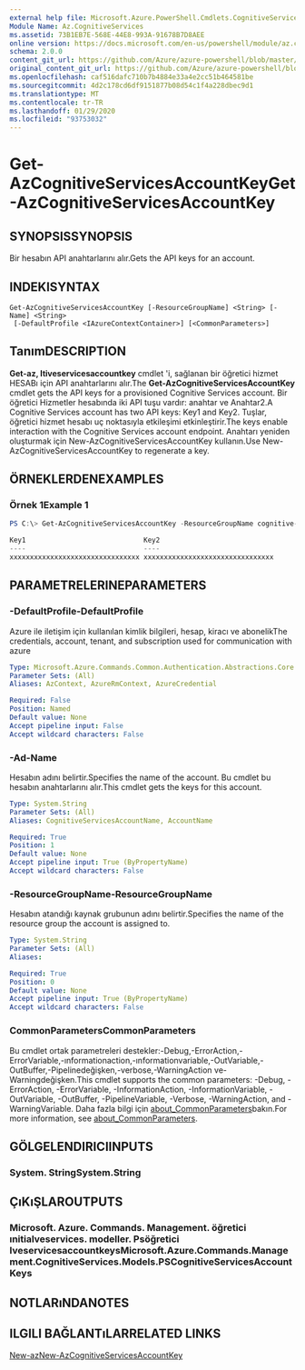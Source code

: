 ```yaml
---
external help file: Microsoft.Azure.PowerShell.Cmdlets.CognitiveServices.dll-Help.xml
Module Name: Az.CognitiveServices
ms.assetid: 73B1EB7E-568E-44E8-993A-91678B7D8AEE
online version: https://docs.microsoft.com/en-us/powershell/module/az.cognitiveservices/get-azcognitiveservicesaccountkey
schema: 2.0.0
content_git_url: https://github.com/Azure/azure-powershell/blob/master/src/CognitiveServices/CognitiveServices/help/Get-AzCognitiveServicesAccountKey.md
original_content_git_url: https://github.com/Azure/azure-powershell/blob/master/src/CognitiveServices/CognitiveServices/help/Get-AzCognitiveServicesAccountKey.md
ms.openlocfilehash: caf516dafc710b7b4884e33a4e2cc51b464581be
ms.sourcegitcommit: 4d2c178cd6df9151877b08d54c1f4a228dbec9d1
ms.translationtype: MT
ms.contentlocale: tr-TR
ms.lasthandoff: 01/29/2020
ms.locfileid: "93753032"
---
```

# <span data-ttu-id="902f3-101">Get-AzCognitiveServicesAccountKey</span><span class="sxs-lookup"><span data-stu-id="902f3-101">Get-AzCognitiveServicesAccountKey</span></span>

## <span data-ttu-id="902f3-102">SYNOPSIS</span><span class="sxs-lookup"><span data-stu-id="902f3-102">SYNOPSIS</span></span>
<span data-ttu-id="902f3-103">Bir hesabın API anahtarlarını alır.</span><span class="sxs-lookup"><span data-stu-id="902f3-103">Gets the API keys for an account.</span></span>

## <span data-ttu-id="902f3-104">INDEKI</span><span class="sxs-lookup"><span data-stu-id="902f3-104">SYNTAX</span></span>

```
Get-AzCognitiveServicesAccountKey [-ResourceGroupName] <String> [-Name] <String>
 [-DefaultProfile <IAzureContextContainer>] [<CommonParameters>]
```

## <span data-ttu-id="902f3-105">Tanım</span><span class="sxs-lookup"><span data-stu-id="902f3-105">DESCRIPTION</span></span>
<span data-ttu-id="902f3-106">**Get-az, Itiveservicesaccountkey** cmdlet 'i, sağlanan bir öğretici hizmet HESABı için API anahtarlarını alır.</span><span class="sxs-lookup"><span data-stu-id="902f3-106">The **Get-AzCognitiveServicesAccountKey** cmdlet gets the API keys for a provisioned Cognitive Services account.</span></span>
<span data-ttu-id="902f3-107">Bir öğretici Hizmetler hesabında iki API tuşu vardır: anahtar ve Anahtar2.</span><span class="sxs-lookup"><span data-stu-id="902f3-107">A Cognitive Services account has two API keys: Key1 and Key2.</span></span>
<span data-ttu-id="902f3-108">Tuşlar, öğretici hizmet hesabı uç noktasıyla etkileşimi etkinleştirir.</span><span class="sxs-lookup"><span data-stu-id="902f3-108">The keys enable interaction with the Cognitive Services account endpoint.</span></span>
<span data-ttu-id="902f3-109">Anahtarı yeniden oluşturmak için New-AzCognitiveServicesAccountKey kullanın.</span><span class="sxs-lookup"><span data-stu-id="902f3-109">Use New-AzCognitiveServicesAccountKey to regenerate a key.</span></span>

## <span data-ttu-id="902f3-110">ÖRNEKLERDEN</span><span class="sxs-lookup"><span data-stu-id="902f3-110">EXAMPLES</span></span>

### <span data-ttu-id="902f3-111">Örnek 1</span><span class="sxs-lookup"><span data-stu-id="902f3-111">Example 1</span></span>
```powershell
PS C:\> Get-AzCognitiveServicesAccountKey -ResourceGroupName cognitive-services-resource-group -name myluis

Key1                             Key2
----                             ----
xxxxxxxxxxxxxxxxxxxxxxxxxxxxxxxx xxxxxxxxxxxxxxxxxxxxxxxxxxxxxxxx
```

## <span data-ttu-id="902f3-112">PARAMETRELERINE</span><span class="sxs-lookup"><span data-stu-id="902f3-112">PARAMETERS</span></span>

### <span data-ttu-id="902f3-113">-DefaultProfile</span><span class="sxs-lookup"><span data-stu-id="902f3-113">-DefaultProfile</span></span>
<span data-ttu-id="902f3-114">Azure ile iletişim için kullanılan kimlik bilgileri, hesap, kiracı ve abonelik</span><span class="sxs-lookup"><span data-stu-id="902f3-114">The credentials, account, tenant, and subscription used for communication with azure</span></span>

```yaml
Type: Microsoft.Azure.Commands.Common.Authentication.Abstractions.Core.IAzureContextContainer
Parameter Sets: (All)
Aliases: AzContext, AzureRmContext, AzureCredential

Required: False
Position: Named
Default value: None
Accept pipeline input: False
Accept wildcard characters: False
```

### <span data-ttu-id="902f3-115">-Ad</span><span class="sxs-lookup"><span data-stu-id="902f3-115">-Name</span></span>
<span data-ttu-id="902f3-116">Hesabın adını belirtir.</span><span class="sxs-lookup"><span data-stu-id="902f3-116">Specifies the name of the account.</span></span>
<span data-ttu-id="902f3-117">Bu cmdlet bu hesabın anahtarlarını alır.</span><span class="sxs-lookup"><span data-stu-id="902f3-117">This cmdlet gets the keys for this account.</span></span>

```yaml
Type: System.String
Parameter Sets: (All)
Aliases: CognitiveServicesAccountName, AccountName

Required: True
Position: 1
Default value: None
Accept pipeline input: True (ByPropertyName)
Accept wildcard characters: False
```

### <span data-ttu-id="902f3-118">-ResourceGroupName</span><span class="sxs-lookup"><span data-stu-id="902f3-118">-ResourceGroupName</span></span>
<span data-ttu-id="902f3-119">Hesabın atandığı kaynak grubunun adını belirtir.</span><span class="sxs-lookup"><span data-stu-id="902f3-119">Specifies the name of the resource group the account is assigned to.</span></span>

```yaml
Type: System.String
Parameter Sets: (All)
Aliases:

Required: True
Position: 0
Default value: None
Accept pipeline input: True (ByPropertyName)
Accept wildcard characters: False
```

### <span data-ttu-id="902f3-120">CommonParameters</span><span class="sxs-lookup"><span data-stu-id="902f3-120">CommonParameters</span></span>
<span data-ttu-id="902f3-121">Bu cmdlet ortak parametreleri destekler:-Debug,-ErrorAction,-ErrorVariable,-ınformationaction,-ınformationvariable,-OutVariable,-OutBuffer,-Pipelinedeğişken,-verbose,-WarningAction ve-Warningdeğişken.</span><span class="sxs-lookup"><span data-stu-id="902f3-121">This cmdlet supports the common parameters: -Debug, -ErrorAction, -ErrorVariable, -InformationAction, -InformationVariable, -OutVariable, -OutBuffer, -PipelineVariable, -Verbose, -WarningAction, and -WarningVariable.</span></span> <span data-ttu-id="902f3-122">Daha fazla bilgi için [about_CommonParameters](https://go.microsoft.com/fwlink/?LinkID=113216)bakın.</span><span class="sxs-lookup"><span data-stu-id="902f3-122">For more information, see [about_CommonParameters](https://go.microsoft.com/fwlink/?LinkID=113216).</span></span>

## <span data-ttu-id="902f3-123">GÖLGELENDIRICI</span><span class="sxs-lookup"><span data-stu-id="902f3-123">INPUTS</span></span>

### <span data-ttu-id="902f3-124">System. String</span><span class="sxs-lookup"><span data-stu-id="902f3-124">System.String</span></span>

## <span data-ttu-id="902f3-125">ÇıKıŞLAR</span><span class="sxs-lookup"><span data-stu-id="902f3-125">OUTPUTS</span></span>

### <span data-ttu-id="902f3-126">Microsoft. Azure. Commands. Management. öğretici ınitialveservices. modeller. Psöğretici Iveservicesaccountkeys</span><span class="sxs-lookup"><span data-stu-id="902f3-126">Microsoft.Azure.Commands.Management.CognitiveServices.Models.PSCognitiveServicesAccountKeys</span></span>

## <span data-ttu-id="902f3-127">NOTLARıNDA</span><span class="sxs-lookup"><span data-stu-id="902f3-127">NOTES</span></span>

## <span data-ttu-id="902f3-128">ILGILI BAĞLANTıLAR</span><span class="sxs-lookup"><span data-stu-id="902f3-128">RELATED LINKS</span></span>

[<span data-ttu-id="902f3-129">New-az</span><span class="sxs-lookup"><span data-stu-id="902f3-129">New-AzCognitiveServicesAccountKey</span></span>](./New-AzCognitiveServicesAccountKey.md)


